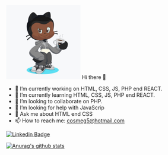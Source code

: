 
<img src="https://github.com/cosmeg5/cosmeg5/blob/440908ee0fe3afa5edf0d25d102a932fcbdfa88f/WhatsApp%20Image%202020-08-08%20at%2021.02.13.jpeg" width="200">
Hi there 👋

- 🔭 I’m currently working on HTML, CSS, JS, PHP end REACT.
- 🌱 I’m currently learning HTML, CSS, JS, PHP end REACT.
- 👯 I’m looking to collaborate on PHP.
- 🤔 I’m looking for help with JavaScrip
- 💬 Ask me about HTML end CSS
- 📫 How to reach me: cosmeg5@hotmail.com



[![Linkedin Badge](https://img.shields.io/badge/-LinkedIn-blue?style=flat-square&logo=Linkedin&logoColor=white&link=https://www.linkedin.com/in/cosme-barbosa-984b18191/)](https://www.linkedin.com/in/cosme-barbosa-984b18191/)
 
[![Anurag's github stats](https://github-readme-stats.vercel.app/api?username=cosmeg5&show_icons=true&theme=cobalt)](https://github.com/anuraghazra/github-readme-stats)




